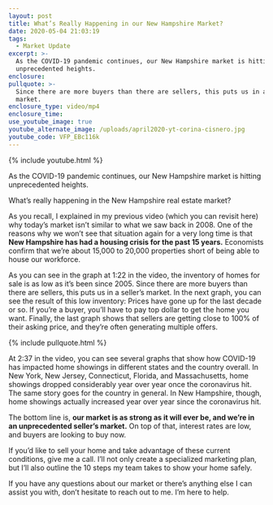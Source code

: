 ```yaml
---
layout: post
title: What’s Really Happening in our New Hampshire Market?
date: 2020-05-04 21:03:19
tags:
  - Market Update
excerpt: >-
  As the COVID-19 pandemic continues, our New Hampshire market is hitting
  unprecedented heights.
enclosure:
pullquote: >-
  Since there are more buyers than there are sellers, this puts us in a seller’s
  market.
enclosure_type: video/mp4
enclosure_time:
use_youtube_image: true
youtube_alternate_image: /uploads/april2020-yt-corina-cisnero.jpg
youtube_code: VFP_EBc116k
---
```


{% include youtube.html %}

As the COVID-19 pandemic continues, our New Hampshire market is hitting unprecedented heights.

What’s really happening in the New Hampshire real estate market?

As you recall, I explained in my previous video (which you can revisit here) why today’s market isn’t similar to what we saw back in 2008. One of the reasons why we won’t see that situation again for a very long time is that **New Hampshire has had a housing crisis for the past 15 years.** Economists confirm that we’re about 15,000 to 20,000 properties short of being able to house our workforce.&nbsp;

As you can see in the graph at 1:22 in the video, the inventory of homes for sale is as low as it’s been since 2005. Since there are more buyers than there are sellers, this puts us in a seller’s market. In the next graph, you can see the result of this low inventory: Prices have gone up for the last decade or so. If you’re a buyer, you’ll have to pay top dollar to get the home you want. Finally, the last graph shows that sellers are getting close to 100% of their asking price, and they’re often generating multiple offers.

{% include pullquote.html %}

At 2:37 in the video, you can see several graphs that show how COVID-19 has impacted home showings in different states and the country overall. In New York, New Jersey, Connecticut, Florida, and Massachusetts, home showings dropped considerably year over year once the coronavirus hit. The same story goes for the country in general. In New Hampshire, though, home showings actually increased year over year since the coronavirus hit.&nbsp;

The bottom line is, **our market is as strong as it will ever be, and we’re in an unprecedented seller’s market.** On top of that, interest rates are low, and buyers are looking to buy now.&nbsp;

If you’d like to sell your home and take advantage of these current conditions, give me a call. I’ll not only create a specialized marketing plan, but I’ll also outline the 10 steps my team takes to show your home safely.&nbsp;

If you have any questions about our market or there’s anything else I can assist you with, don’t hesitate to reach out to me. I’m here to help.

&nbsp;